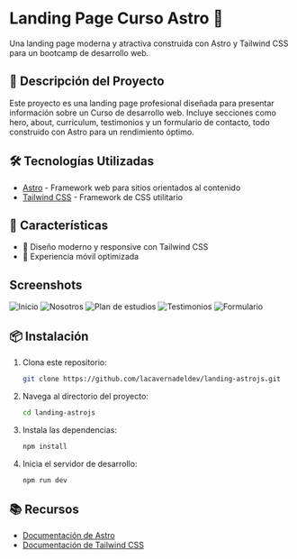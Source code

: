 # Landing Page Curso Astro 🚀

Una landing page moderna y atractiva construida con Astro y Tailwind CSS para un bootcamp de desarrollo web.

## 🎯 Descripción del Proyecto

Este proyecto es una landing page profesional diseñada para presentar información sobre un Curso de desarrollo web. Incluye secciones como hero, about, curriculum, testimonios y un formulario de contacto, todo construido con Astro para un rendimiento óptimo.

## 🛠️ Tecnologías Utilizadas

- [Astro](https://astro.build) - Framework web para sitios orientados al contenido
- [Tailwind CSS](https://tailwindcss.com) - Framework de CSS utilitario

## 🌟 Características

- 🎨 Diseño moderno y responsive con Tailwind CSS
- 📱 Experiencia móvil optimizada

## Screenshots

![Inicio](https://res.cloudinary.com/dvjxhlo5d/image/upload/v1747340504/Hero_mkpmpo.avif)
![Nosotros](https://res.cloudinary.com/dvjxhlo5d/image/upload/v1747340504/nuestro-curso_hbjb5c.avif)
![Plan de estudios](https://res.cloudinary.com/dvjxhlo5d/image/upload/v1747340505/plan-de-estudios_jghryv.avif)
![Testimonios](https://res.cloudinary.com/dvjxhlo5d/image/upload/v1747340505/testimonios_aovgsg.avif)
![Formulario](https://res.cloudinary.com/dvjxhlo5d/image/upload/v1747340504/form_tkr56s.avif)

## 📦 Instalación

1. Clona este repositorio:

   ```bash
   git clone https://github.com/lacavernadeldev/landing-astrojs.git
   ```

2. Navega al directorio del proyecto:
   ```bash
   cd landing-astrojs
   ```
3. Instala las dependencias:
   ```bash
   npm install
   ```
4. Inicia el servidor de desarrollo:
   ```bash
   npm run dev
   ```

## 📚 Recursos

- [Documentación de Astro](https://docs.astro.build)
- [Documentación de Tailwind CSS](https://tailwindcss.com/docs)
